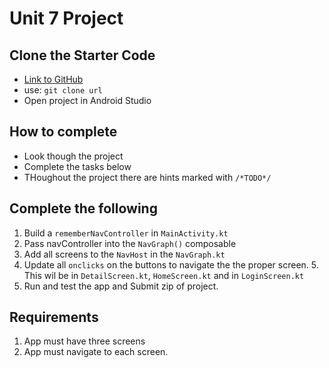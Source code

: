 # Unit 7 Project 

## Clone the Starter Code
- [Link to GitHub](https://github.com/sorrymint/CIS281Unit7Project1)
- use: `git clone url`
- Open project in Android Studio

## How to complete 
- Look though the project
- Complete the tasks below
- THoughout the project there are hints marked with `/*TODO*/`

## Complete the following
1. Build a `rememberNavController` in `MainActivity.kt`
2. Pass navController into the `NavGraph()` composable
3. Add all screens to the `NavHost` in the `NavGraph.kt`
4. Update all `onclicks` on the buttons to navigate the the proper screen.
   5. This wil be in `DetailScreen.kt`, `HomeScreen.kt` and in `LoginScreen.kt`
6. Run and test the app and Submit zip of project. 

## Requirements 
1. App must have three screens
2. App must navigate to each screen.
